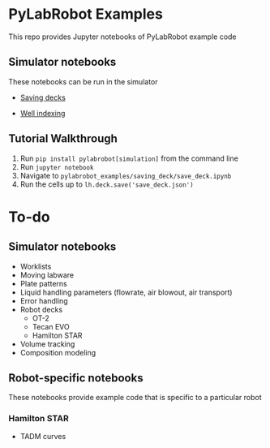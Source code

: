 # PyLabRobot Examples
This repo provides Jupyter notebooks of PyLabRobot example code


## Simulator notebooks
These notebooks can be run in the simulator

* [Saving decks](saving_deck)

* [Well indexing](Indexing_Resources.ipynb)

## Tutorial Walkthrough
1. Run `pip install pylabrobot[simulation]` from the command line
2. Run `jupyter notebook`
3. Navigate to `pylabrobot_examples/saving_deck/save_deck.ipynb`
4. Run the cells up to `lh.deck.save('save_deck.json')`

# To-do
## Simulator notebooks
* Worklists
* Moving labware
* Plate patterns
* Liquid handling parameters (flowrate, air blowout, air transport)
* Error handling
* Robot decks
    * OT-2
    * Tecan EVO
    * Hamilton STAR
* Volume tracking
* Composition modeling

## Robot-specific notebooks
These notebooks provide example code that is specific to a particular robot

### Hamilton STAR
* TADM curves
